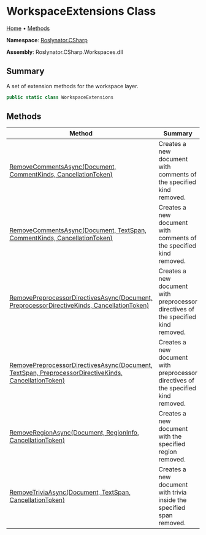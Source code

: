 <a name="_Top"></a>

# WorkspaceExtensions Class

[Home](../../../README.md#_Top) &#x2022; [Methods](#methods)

**Namespace**: [Roslynator.CSharp](../README.md#_Top)

**Assembly**: Roslynator\.CSharp\.Workspaces\.dll

## Summary

A set of extension methods for the workspace layer\.

```csharp
public static class WorkspaceExtensions
```

## Methods

| Method | Summary |
| ------ | ------- |
| [RemoveCommentsAsync(Document, CommentKinds, CancellationToken)](RemoveCommentsAsync/README.md#Roslynator_CSharp_WorkspaceExtensions_RemoveCommentsAsync_Microsoft_CodeAnalysis_Document_Roslynator_CSharp_CommentKinds_System_Threading_CancellationToken_) | Creates a new document with comments of the specified kind removed\. |
| [RemoveCommentsAsync(Document, TextSpan, CommentKinds, CancellationToken)](RemoveCommentsAsync/README.md#Roslynator_CSharp_WorkspaceExtensions_RemoveCommentsAsync_Microsoft_CodeAnalysis_Document_Microsoft_CodeAnalysis_Text_TextSpan_Roslynator_CSharp_CommentKinds_System_Threading_CancellationToken_) | Creates a new document with comments of the specified kind removed\. |
| [RemovePreprocessorDirectivesAsync(Document, PreprocessorDirectiveKinds, CancellationToken)](RemovePreprocessorDirectivesAsync/README.md#Roslynator_CSharp_WorkspaceExtensions_RemovePreprocessorDirectivesAsync_Microsoft_CodeAnalysis_Document_Roslynator_CSharp_PreprocessorDirectiveKinds_System_Threading_CancellationToken_) | Creates a new document with preprocessor directives of the specified kind removed\. |
| [RemovePreprocessorDirectivesAsync(Document, TextSpan, PreprocessorDirectiveKinds, CancellationToken)](RemovePreprocessorDirectivesAsync/README.md#Roslynator_CSharp_WorkspaceExtensions_RemovePreprocessorDirectivesAsync_Microsoft_CodeAnalysis_Document_Microsoft_CodeAnalysis_Text_TextSpan_Roslynator_CSharp_PreprocessorDirectiveKinds_System_Threading_CancellationToken_) | Creates a new document with preprocessor directives of the specified kind removed\. |
| [RemoveRegionAsync(Document, RegionInfo, CancellationToken)](RemoveRegionAsync/README.md#_Top) | Creates a new document with the specified region removed\. |
| [RemoveTriviaAsync(Document, TextSpan, CancellationToken)](RemoveTriviaAsync/README.md#_Top) | Creates a new document with trivia inside the specified span removed\. |

